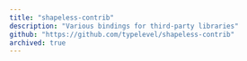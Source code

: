 ```yaml
---
title: "shapeless-contrib"
description: "Various bindings for third-party libraries"
github: "https://github.com/typelevel/shapeless-contrib"
archived: true
---
```

